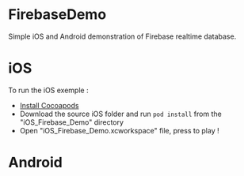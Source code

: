 # FirebaseDemo
Simple iOS and Android demonstration of Firebase realtime database.

# iOS

To run the iOS exemple :
- [Install Cocoapods](https://guides.cocoapods.org/using/getting-started.html)
- Download the source iOS folder and run `pod install` from the "iOS_Firebase_Demo" directory
- Open "iOS_Firebase_Demo.xcworkspace" file, press to play ! 

# Android 
